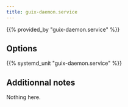```yaml
---
title: guix-daemon.service
---
```


{{% provided_by "guix-daemon.service" %}}

## Options

{{% systemd_unit "guix-daemon.service" %}}

## Additionnal notes

Nothing here.